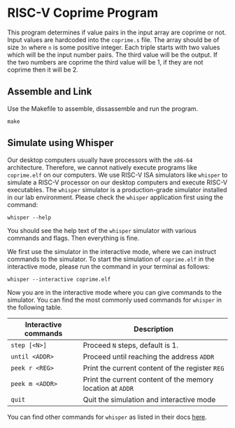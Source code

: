 # RISC-V Coprime Program

This program determines if value pairs in the input array are coprime or not. Input values are hardcoded into the `coprime.s` file. The array should be of size `3n` where `n` is some positive integer. Each triple starts with two values which will be the input number pairs. The third value will be the output. If the two numbers are coprime the third value will be 1, if they are not coprime then it will be 2. 

## Assemble and Link

Use the Makefile to assemble, dissassemble and run the program. 

```
make
```

## Simulate using Whisper

Our desktop computers usually have processors with the `x86-64` architecture. Therefore, we cannot natively execute programs like `coprime.elf` on our computers. We use RISC-V ISA simulators like `whisper` to simulate a RISC-V processor on our desktop computers and execute RISC-V executables. The `whisper` simulator is a production-grade simulator installed in our lab environment. Please check the `whisper` application first using the command:

```
whisper --help
```
You should see the help text of the `whisper` simulator with various commands and flags. Then everything is fine.

We first use the simulator in the interactive mode, where we can instruct commands to the simulator. To start the simulation of `coprime.elf` in the interactive mode, please run the command in your terminal as follows:

```
whisper --interactive coprime.elf
```

Now you are in the interactive mode where you can give commands to the simulator. You can find the most commonly used commands for `whisper` in the following table.

| Interactive commands | Description                                                |
|----------------------|------------------------------------------------------------|
| `step [<N>]`         | Proceed `N` steps, default is 1.                           |
| `until <ADDR>`       | Proceed until reaching the address `ADDR`                  |
| `peek r <REG>`       | Print the current content of the register `REG`            |
| `peek m <ADDR>`      | Print the current content of the memory location at `ADDR` |
| `quit`               | Quit the simulation and interactive mode                   |

You can find other commands for `whisper` as listed in their docs [here](https://github.com/chipsalliance/SweRV-ISS).
